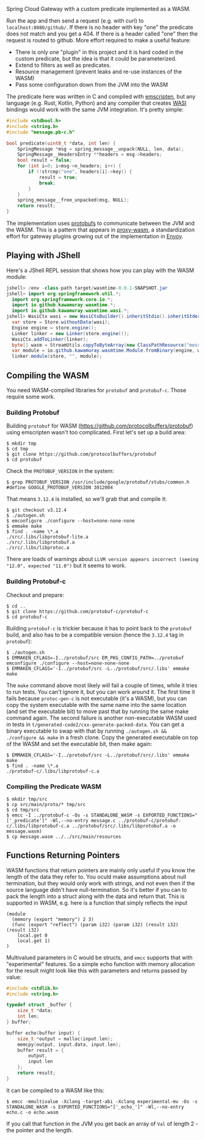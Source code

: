 Spring Cloud Gateway with a custom predicate implemented as a WASM.

Run the app and then send a request (e.g. with curl) to `localhost:8080/github/`. If there is no header with key "one" the predicate does not match and you get a 404. If there is a header called "one" then the request is routed to github. More effort required to make a useful feature:

* There is only one "plugin" in this project and it is hard coded in the custom predicate, but the idea is that it could be parameterized.
* Extend to filters as well as predicates.
* Resource management (prevent leaks and re-use instances of the WASM)
* Pass some configuration down from the JVM into the WASM

The predicate here was written in C and compiled with [emscripten](https://emscripten.org/), but any language (e.g. Rust, Kotlin, Python) and any compiler that creates [WASI](https://github.com/bytecodealliance/wasi) bindings would work with the same JVM integration. It's pretty simple:

```c
#include <stdbool.h>
#include <string.h>
#include "message.pb-c.h"

bool predicate(uint8_t *data, int len) {
    SpringMessage *msg = spring_message__unpack(NULL, len, data);
    SpringMessage__HeadersEntry **headers = msg->headers;
    bool result = false;
    for (int i=0; i<msg->n_headers; i++) {
        if (!strcmp("one", headers[i]->key)) {
            result = true;
            break;
        }
    }
    spring_message__free_unpacked(msg, NULL);
    return result;
}
```

The implementation uses [protobufs](https://developers.google.com/protocol-buffers) to communicate between the JVM and the WASM. This is a pattern that appears in [proxy-wasm](https://github.com/proxy-wasm), a standardization effort for gateway plugins growing out of the implementation in [Envoy](https://www.envoyproxy.io/).

## Playing with JShell

Here's a JShell REPL session that shows how you can play with the WASM module:

```java
jshell> /env -class-path target/wasmtime-0.0.1-SNAPSHOT.jar
jshell> import org.springframework.util.*;
  import org.springframework.core.io.*;
  import io.github.kawamuray.wasmtime.*;
  import io.github.kawamuray.wasmtime.wasi.*;
jshell> WasiCtx wasi = new WasiCtxBuilder().inheritStdio().inheritStderr().inheritStdin().build();
  var store = Store.withoutData(wasi);
  Engine engine = store.engine();
  Linker linker = new Linker(store.engine());
  WasiCtx.addToLinker(linker);
  byte[] wasm = StreamUtils.copyToByteArray(new ClassPathResource("message.wasm").getInputStream());
  var module = io.github.kawamuray.wasmtime.Module.fromBinary(engine, wasm);
  linker.module(store, "", module);
```

## Compiling the WASM

You need WASM-compiled libraries for `protobuf` and `protobuf-c`. Those require some work.

### Building Protobuf

Building `protobuf` for WASM (https://github.com/protocolbuffers/protobuf) using emscripten wasn't too complicated. First let's set up a build area:

```
$ mkdir tmp
$ cd tmp
$ git clone https://github.com/protocolbuffers/protobuf
$ cd protobuf
```

Check the `PROTOBUF_VERSION` in the system:

```
$ grep PROTOBUF_VERSION /usr/include/google/protobuf/stubs/common.h 
#define GOOGLE_PROTOBUF_VERSION 3012004
```

That means `3.12.4` is installed, so we'll grab that and compile it:

```
$ git checkout v3.12.4
$ ./autogen.sh
$ emconfigure ./configure --host=none-none-none
$ emmake make
$ find . -name \*.a
./src/.libs/libprotobuf-lite.a
./src/.libs/libprotobuf.a
./src/.libs/libprotoc.a
```

There are loads of warnings about `LLVM version appears incorrect (seeing "12.0", expected "11.0")` but it seems to work.

### Building Protobuf-c

Checkout and prepare:

```
$ cd ..
$ git clone https://github.com/protobuf-c/protobuf-c
$ cd protobuf-c
```

Building `protobuf-c` is trickier because it has to point back to the `protobuf` build, and also has to be a compatible version (hence the `3.12.4` tag in `protobuf`):

```
$ ./autogen.sh
$ EMMAKEN_CFLAGS=-I../protobuf/src EM_PKG_CONFIG_PATH=../protobuf emconfigure ./configure --host=none-none-none
$ EMMAKEN_CFLAGS='-I../protobuf/src -L../protobuf/src/.libs' emmake make
```

The `make` command above most likely will fail a couple of times, while it tries to run tests. You can't ignore it, but you can work around it. The first time it fails because `protoc-gen-c` is not executable (it's a WASM), but you can copy the system executable with the same name into the same location (and set the executable bit) to move past that by running the same make command again. The second failure is another non-executable WASM used in tests in `t/generated-code2/cxx-generate-packed-data`. You can get a binary executable to swap with that by running `./autogen.sh && ./configure && make` in a fresh clone. Copy the generated executable on top of the WASM and set the executable bit, then make again:

```
$ EMMAKEN_CFLAGS='-I../protobuf/src -L../protobuf/src/.libs' emmake make
$ find . -name \*.a
./protobuf-c/.libs/libprotobuf-c.a
```

### Compiling the Predicate WASM

```
$ mkdir tmp/src
$ cp src/main/proto/* tmp/src
$ cd tmp/src
$ emcc -I ../protobuf-c -Os -s STANDALONE_WASM -s EXPORTED_FUNCTIONS="['_predicate']" -Wl,--no-entry message.c ../protobuf-c/protobuf-c/.libs/libprotobuf-c.a ../protobuf/src/.libs/libprotobuf.a -o message.wasm)
$ cp message.wasm ../../src/main/resources
```

## Functions Returning Pointers

WASM functions that return pointers are mainly only useful if you know the length of the data they refer to. You oculd make assumptions about null termination, but they would only work with strings, and not even then if the source language didn't have null-termination. So it's better if you can to pack the length into a struct along with the data and return that. This is supported in WASM, e.g. here is a function that simply reflects the input

```wat
(module
  (memory (export "memory") 2 3)
  (func (export "reflect") (param i32) (param i32) (result i32) (result i32)
    local.get 0
    local.get 1)
)
```

Multivalued parameters in C would be structs, and `emcc` supports that with "experimental" features. So a simple echo function with memory allocation for the result might look like this with parameters and returns passed by value:

```c
#include <stdlib.h>
#include <string.h>

typedef struct _buffer {
    size_t *data;
    int len;
} buffer;

buffer echo(buffer input) {
    size_t *output = malloc(input.len);
    memcpy(output, input.data, input.len);
    buffer result = {
        output,
        input.len
    };
    return result;
}
```

It can be compiled to a WASM like this:

```
$ emcc -mmultivalue -Xclang -target-abi -Xclang experimental-mv -Os -s STANDALONE_WASM -s EXPORTED_FUNCTIONS="['_echo_']" -Wl,--no-entry echo.c -o echo.wasm
```

If you call that function in the JVM you get back an array of `Val` of length 2 - the pointer and the length.